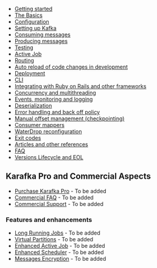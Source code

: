 * [Getting started](Getting-Started)
* [The Basics](The-Basics)
* [Configuration](Configuration)
* [Setting up Kafka](Setting-up-Kafka)
* [Consuming messages](Consuming-messages)
* [Producing messages](Producing-messages)
* [Testing](Testing)
* [Active Job](Active-Job)
* [Routing](Routing)
* [Auto reload of code changes in development](Auto-reload-of-code-changes-in-development)
* [Deployment](Deployment)
* [CLI](CLI)
* [Integrating with Ruby on Rails and other frameworks](Integrating-with-Ruby-on-Rails-and-other-frameworks)
* [Concurrency and multithreading](Concurrency-and-multithreading)
* [Events, monitoring and logging](Events-monitoring-and-logging)
* [Deserialization](Deserialization)
* [Error handling and back off policy](Error-handling-and-back-off-policy)
* [Manual offset management (checkpointing)](Manual-offset-management)
* [Consumer mappers](Consumer-mappers)
* [WaterDrop reconfiguration](WaterDrop-reconfiguration)
* [Exit codes](Exit-codes)
* [Articles and other references](Articles-and-other-references)
* [FAQ](FAQ)
* [Versions Lifecycle and EOL](Versions-Lifecycle-and-EOL)

## Karafka Pro and Commercial Aspects

* [Purchase Karafka Pro](TBA) - To be added
* [Commercial FAQ](Pro/FAQ) - To be added
* [Commercial Support](Pro/Support) - To be added

### Features and enhancements

* [Long Running Jobs](Pro/Long-Running-Jobs) - To be added
* [Virtual Partitions](Pro/Virtual-Partitions) - To be added
* [Enhanced Active Job](Pro/Enhanced-Active-Job) - To be added
* [Enhanced Scheduler](Pro/Enhanced-Scheduler) - To be added
* [Messages Encryption](Pro/Messages-Encryption) - To be added
